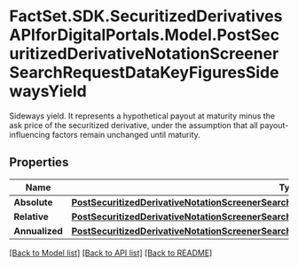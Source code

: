 # FactSet.SDK.SecuritizedDerivativesAPIforDigitalPortals.Model.PostSecuritizedDerivativeNotationScreenerSearchRequestDataKeyFiguresSidewaysYield
Sideways yield. It represents a hypothetical payout at maturity minus the ask price of the securitized derivative, under the assumption that all payout-influencing factors remain unchanged until maturity.

## Properties

Name | Type | Description | Notes
------------ | ------------- | ------------- | -------------
**Absolute** | [**PostSecuritizedDerivativeNotationScreenerSearchRequestDataKeyFiguresSidewaysYieldAbsolute**](PostSecuritizedDerivativeNotationScreenerSearchRequestDataKeyFiguresSidewaysYieldAbsolute.md) |  | [optional] 
**Relative** | [**PostSecuritizedDerivativeNotationScreenerSearchRequestDataKeyFiguresSidewaysYieldRelative**](PostSecuritizedDerivativeNotationScreenerSearchRequestDataKeyFiguresSidewaysYieldRelative.md) |  | [optional] 
**Annualized** | [**PostSecuritizedDerivativeNotationScreenerSearchRequestDataKeyFiguresSidewaysYieldAnnualized**](PostSecuritizedDerivativeNotationScreenerSearchRequestDataKeyFiguresSidewaysYieldAnnualized.md) |  | [optional] 

[[Back to Model list]](../README.md#documentation-for-models) [[Back to API list]](../README.md#documentation-for-api-endpoints) [[Back to README]](../README.md)

